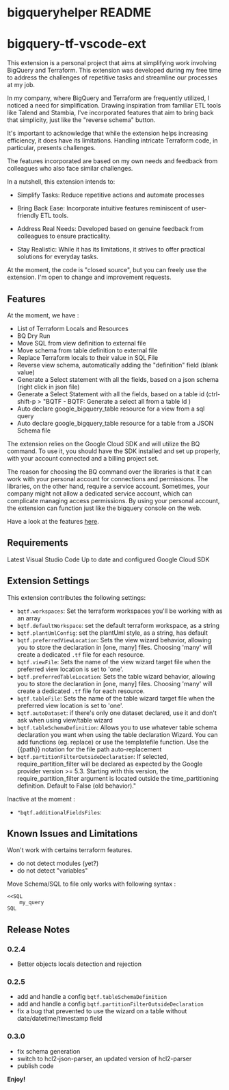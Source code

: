 # bigqueryhelper README


# bigquery-tf-vscode-ext

This extension is a personal project that aims at simplifying work involving BigQuery and Terraform. This extension was developed during my free time to address the challenges of repetitive tasks and streamline our processes at my job.

In my company, where BigQuery and Terraform are frequently utilized, I noticed a need for simplification. Drawing inspiration from familiar ETL tools like Talend and Stambia, I've incorporated features that aim to bring back that simplicity, just like the "reverse schema" button.

It's important to acknowledge that while the extension helps increasing efficiency, it does have its limitations. Handling intricate Terraform code, in particular, presents challenges.

The features incorporated are based on my own needs and feedback from colleagues who also face similar challenges.

In a nutshell, this extension intends to:

- Simplify Tasks: Reduce repetitive actions and automate processes

- Bring Back Ease: Incorporate intuitive features reminiscent of user-friendly ETL tools.

- Address Real Needs: Developed based on genuine feedback from colleagues to ensure practicality.

- Stay Realistic: While it has its limitations, it strives to offer practical solutions for everyday tasks.

At the moment, the code is "closed source", but you can freely use the extension.
I'm open to change and improvement requests.


## Features

At the moment, we have :

- List of Terraform Locals and Resources
- BQ Dry Run
- Move SQL from view definition to external file
- Move schema from table definition to external file
- Replace Terraform locals to their value in SQL File
- Reverse view schema, automatically adding the "definition" field (blank value)
- Generate a Select statement with all the fields, based on a json schema (right click in json file)
- Generate a Select Statement with all the fields, based on a table id (ctrl-shift-p > "BQTF - BQTF: Generate a select all from a table Id )
- Auto declare google_bigquery_table resource for a view from a sql query
- Auto declare google_bigquery_table resource for a table from a JSON Schema file 

The extension relies on the Google Cloud SDK and will utilize the BQ command.
To use it, you should have the SDK installed and set up properly, with your account connected and a billing project set.

The reason for choosing the BQ command over the libraries is that it can work with your personal account for connections and permissions.
The libraries, on the other hand, require a service account. Sometimes, your company might not allow a dedicated service account, which can complicate managing access permissions.
By using your personal account, the extension can function just like the bigquery console on the web.

Have a look at the features [here](features.md).

## Requirements

Latest Visual Studio Code 
Up to date and configured Google Cloud SDK

## Extension Settings

This extension contributes the following settings:

- `bqtf.workspaces`: Set the terraform workspaces you'll be working with as an array
- `bqtf.defaultWorkspace`: set the default terraform workspace, as a string
- `bqtf.plantUmlConfig`: set the plantUml style, as a string, has default
- `bqtf.preferredViewLocation`: Sets the view wizard behavior, allowing you to store the declaration in [one, many] files. Choosing 'many' will create a dedicated `.tf` file for each resource.
- `bqtf.viewFile`: Sets the name of the view wizard target file when the preferred view location is set to 'one'.
- `bqtf.preferredTableLocation`: Sets the table wizard behavior, allowing you to store the declaration in [one, many] files. Choosing 'many' will create a dedicated `.tf` file for each resource.
- `bqtf.tableFile`: Sets the name of the table wizard target file when the preferred view location is set to 'one'.
- `bqtf.autoDataset`: if there's only one dataset declared, use it and don't ask when using view/table wizard
- `bqtf.tableSchemaDefinition`: Allows you to use whatever table schema declaration you want when using the table declaration Wizard. You can add functions (eg. replace) or use the templatefile function. Use the {{path}} notation for the file path auto-replacement
- `bqtf.partitionFilterOutsideDeclaration`: If selected, require_partition_filter will be declared as expected by the Google provider version >= 5.3. Starting with this version, the require_partition_filter argument is located outside the time_partitioning definition. Default to False (old behavior)."


Inactive at the moment : 
- `"bqtf.additionalFieldsFiles`:

## Known Issues and Limitations

Won't work with certains terraform features.
- do not detect modules (yet?)
- do not detect "variables"

Move Schema/SQL to file only works with following syntax : 
```
<<SQL
    my_query
SQL
```

## Release Notes


### 0.2.4

- Better objects locals detection and rejection

### 0.2.5

- add and handle a config `bqtf.tableSchemaDefinition`
- add and handle a config `bqtf.partitionFilterOutsideDeclaration`
- fix a bug that prevented to use the wizard on a table without date/datetime/timestamp field

### 0.3.0

- fix schema generation
- switch to hcl2-json-parser, an updated version of hcl2-parser
- publish code

**Enjoy!**
